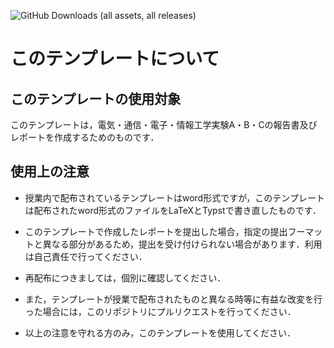 ![GitHub Downloads (all assets, all releases)](https://img.shields.io/github/downloads/troutrot/report-template/total)
# このテンプレートについて
## このテンプレートの使用対象
このテンプレートは，電気・通信・電子・情報工学実験A・B・Cの報告書及びレポートを作成するためのものです．

## 使用上の注意
- 授業内で配布されているテンプレートはword形式ですが，このテンプレートは配布されたword形式のファイルをLaTeXとTypstで書き直したものです．

- このテンプレートで作成したレポートを提出した場合，指定の提出フーマットと異なる部分があるため，提出を受け付けられない場合があります．利用は自己責任で行ってください．

- 再配布につきましては，個別に確認してください．

- また，テンプレートが授業で配布されたものと異なる時等に有益な改変を行った場合には，このリポジトリにプルリクエストを行ってください．

- 以上の注意を守れる方のみ，このテンプレートを使用してください．
